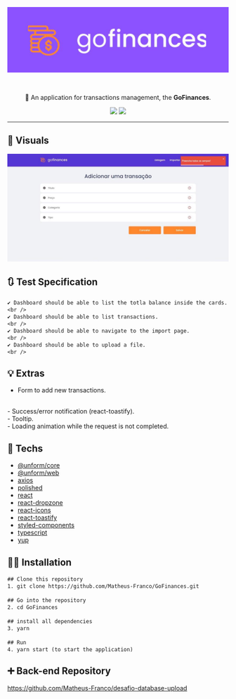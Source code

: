
<div align="center">

![](/.github/oficial.jpeg)
</div>
<br />


<p align="center">🚀 An application for transactions management, the <strong>GoFinances</strong>.</p>

<div align="center">

![](https://img.shields.io/github/forks/Matheus-Franco/GoFinances)
![](https://img.shields.io/static/v1?label=Yarn&message=v1.22.4&color=<COLOR>&style=<STYLE>&logo=<LOGO>)

</div>

---
## 🎥 Visuals
![](/.github/addpage.jpeg)


## 🔃 Test Specification
```
✔ Dashboard should be able to list the totla balance inside the cards.
<br />
✔ Dashboard should be able to list transactions.
<br />
✔ Dashboard should be able to navigate to the import page.
<br />
✔ Dashboard should be able to upload a file.
<br />
```
## 💡 Extras

 - Form to add new transactions.
<br />
 - Success/error notification (react-toastify).
<br />
 - Tooltip.
<br />
 - Loading animation while the request is not completed.

## 🚀 Techs
- <a href="https://github.com/Rocketseat/unform">@unform/core</a>
- <a href="https://github.com/Rocketseat/unform">@unform/web</a>
- <a href="https://github.com/axios/axios">axios</a>
- <a href="https://polished.js.org/docs/">polished</a>
- <a href="https://github.com/facebook/react">react</a>
- <a href="https://github.com/react-dropzone/react-dropzone">react-dropzone</a>
- <a href="https://github.com/react-icons/react-icons">react-icons</a>
- <a href="https://github.com/fkhadra/react-toastify">react-toastify</a>
- <a href="https://styled-components.com/docs">styled-components</a>
- <a href="https://www.typescriptlang.org/">typescript</a>
- <a href="https://github.com/jquense/yup">yup</a>


## 👨‍💻 Installation
```
## Clone this repository
1. git clone https://github.com/Matheus-Franco/GoFinances.git

## Go into the repository
2. cd GoFinances

## install all dependencies
3. yarn

## Run
4. yarn start (to start the application)
```


## ➕ Back-end Repository
https://github.com/Matheus-Franco/desafio-database-upload
